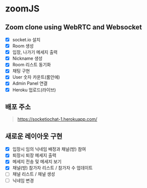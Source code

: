 # zoomJS

## Zoom clone using WebRTC and Websocket

- [x] socket.io 설치
- [x] Room 생성
- [x] 입장, 나가기 메세지 출력
- [x] Nickname 생성
- [x] Room 리스트 동기화
- [x] 채팅 구현
- [x] User 숫자 카운트(룸안에)
- [x] Admin Panel 연결
- [x] Heroku 업로드(라이브)

## 배포 주소

> https://socketiochat-1.herokuapp.com/

## 새로운 레이아웃 구현

- [x] 입장시 임의 닉네임 배정과 채널(방) 참여
- [x] 퇴장시 퇴장 메세지 출력
- [x] 메세지 전송 및 메세지 보기
- [x] 채널(방) 참가자 리스트 / 참가자 수 업데이트
- [ ] 채널 리스트 / 채널 생성
- [ ] 닉네임 변경
